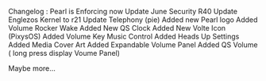 Changelog :
Pearl is Enforcing now
Update June Security R40
Update Englezos Kernel to r21
Update Telephony (pie)
Added new Pearl logo
Added Volume Rocker Wake
Added New QS Clock
Added New Volte Icon (PixysOS)
Added Volume Key Music Control
Added Heads Up Settings
Added Media Cover Art
Added Expandable Volume Panel
Added QS Volume ( long press display Voume Panel)

Maybe more...